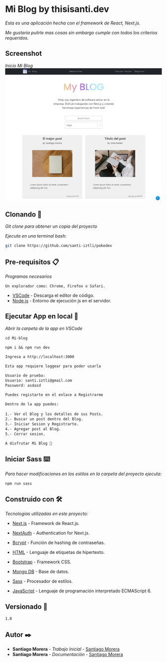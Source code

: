 # Mi Blog by thisisanti.dev

_Esta es una aplicación hecha con el framework de React, Next.js._

_Me gustaria pulirle mas cosas sin embargo cumple con todos los criterios requeridos._

<!-- ## 🟢 App en linea en Vercel:

- [MiBlog](https://My-blog-u8qh.vercel.app/) - App en la nube de Vercel -->

## Screenshot

_Inicio Mi Blog_
![Imagen](/public/images/screenshots/chrome-capture-2023-7-30.png)

## Clonando 🚀

_Git clone para obtener un copia del proyecto_

_Ejecuta en una terminal bash:_

```bash
git clone https://github.com/santi-iztli/pokedex
```

## Pre-requisitos 📋

_Programas necesarios_

```
Un explorador como: Chrome, Firefox o Safari.
```

- [VSCode](https://code.visualstudio.com/) - Descarga el editor de código.
- [Node.js](https://nodejs.org/es/docs) - Entorno de ejecución js en el servidor.

## Ejecutar App en local 🔧

_Abrir la carpeta de la app en VSCode_

```
cd Mi-blog
```

```
npm i && npm run dev
```

```
Ingresa a http://localhost:3000
```

```
Esta app requiere loggear para poder usarla
```

```
Usuario de prueba:
Usuario: santi.iztli@gmail.com
Password: asdasd
```

```
Puedes registarte en el enlace a Registrarme
```

```
Dentro de la app puedes:

1.- Ver el Blog y los detalles de sus Posts.
2.- Buscar un post dentro del Blog.
3.- Iniciar Sesion y Registrarte.
4.- Agregar post al Blog.
5.- Cerrar sesion.

```

```
A disfrutar Mi Blog 🚀
```

## Iniciar Sass ⌨️

_Para hacer modificaciones en los estilos en la carpeta del proyecto ejecuta:_

```
npm run sass
```

## Construido con 🛠️

_Tecnologías utilizadas en este proyecto:_

- [Next.js](https://nextjs.org/) - Framework de React.js.
- [NextAuth](https://next-auth.js.org/) - Authentication for Next.js.
- [Bcrypt](https://openbase.com/js/bcrypt/documentation) - Función de hashing de contraseñas.
- [HTML](https://developer.mozilla.org/es/docs/Web/HTML) - Lenguaje de etiquetas de hipertexto.
- [Bootstrap](https://getbootstrap.com/docs/5.2/getting-started/introduction/) - Framework CSS.

- [Mongo DB](https://www.mongodb.com/docs/) - Base de datos.
- [Sass](https://sass-lang.com/documentation/) - Procesador de estilos.
- [JavaScript](https://www.w3schools.com/js/js_es6.asp) - Lenguaje de programación interpretado ECMAScript 6.

## Versionado 📌

```
1.0
```

## Autor ✒️

- **Santiago Morera** - _Trabajo Inicial_ - [Santiago Morera](https://thisissanti.dev/)
- **Santiago Morera** - _Documentación_ - [Santiago Morera](https://thisissanti.dev/)
